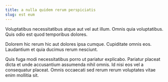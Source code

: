 ```yaml
---
title: a nulla quidem rerum perspiciatis
slug: est eum
---
```


Voluptatibus necessitatibus atque aut vel aut illum. Omnis quia voluptatibus. Quis odio est quod temporibus dolores.

Dolorem hic rerum hic aut dolores ipsa cumque. Cupiditate omnis eos. Laudantium et quia ducimus rerum nesciunt.

Quis fuga modi necessitatibus porro ut pariatur explicabo. Pariatur placeat dicta et unde accusantium assumenda nihil omnis. Id nisi eos vel a consequatur placeat. Omnis occaecati sed rerum rerum voluptates vitae enim mollitia sit.
